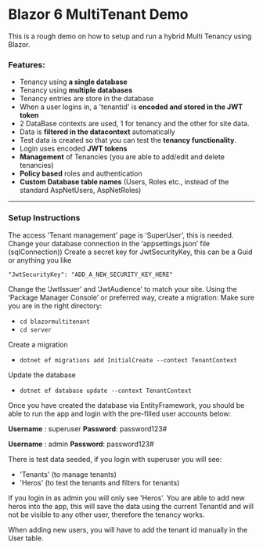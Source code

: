 # Blazor 6 MultiTenant Demo
This is a rough demo on how to setup and run a hybrid Multi Tenancy using Blazor.

### Features:
- Tenancy using **a single database**
- Tenancy using **multiple databases**
- Tenancy entries are store in the database
- When a user logins in, a 'tenantid' is **encoded and stored in the JWT token**
- 2 DataBase contexts are used, 1 for tenancy and the other for site data.
- Data is **filtered in the datacontext** automatically
- Test data is created so that you can test the **tenancy functionality**.
- Login uses encoded **JWT tokens**
- **Management** of Tenancies (you are able to add/edit and delete tenancies)
- **Policy based** roles and authentication
- **Custom Database table names** (Users, Roles etc., instead of the standard AspNetUsers, AspNetRoles)

---

### Setup Instructions
The access 'Tenant management' page is ‘SuperUser’, this is needed.
Change your database connection in the ‘appsettings.json’ file (sqlConnection))
Create a secret key for JwtSecurityKey, this can be a Guid or anything you like

`"JwtSecurityKey": "ADD_A_NEW_SECURITY_KEY_HERE"`

Change the ‘JwtIssuer’ and ‘JwtAudience’ to match your site.
Using the ‘Package Manager Console’ or preferred way, create a migration:
Make sure you are in the right directory:

-	`cd blazormultitenant` 
-	`cd server`

Create a migration

-	`dotnet ef migrations add InitialCreate --context TenantContext`

Update the database

-	`dotnet ef database update --context TenantContext`

Once you have created the database via EntityFramework, you should be able to run the app and login with the pre-filled user accounts below:

**Username** : superuser
**Password**: password123#

**Username** : admin
**Password**: password123#

There is test data seeded, if you login with superuser you will see:
- 'Tenants' (to manage tenants) 
- 'Heros' (to test the tenants and filters for tenants)

If you login in as admin you will only see 'Heros'. You are able to add new heros into the app, this will save the data using the current TenantId and will not be visible to any other user, therefore the tenancy works.

When adding new users, you will have to add the tenant id manually in the User table.
